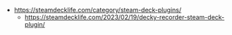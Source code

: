 - https://steamdecklife.com/category/steam-deck-plugins/
  - https://steamdecklife.com/2023/02/19/decky-recorder-steam-deck-plugin/

